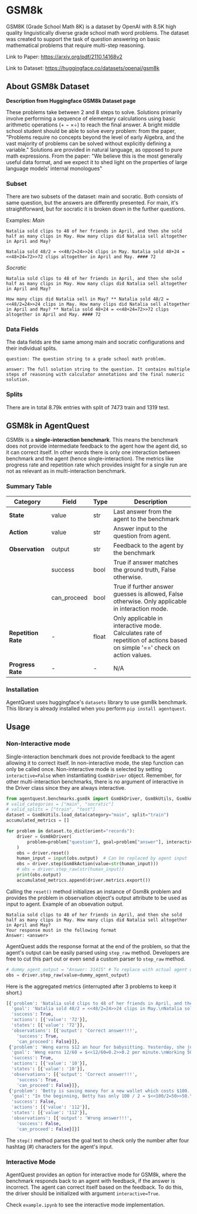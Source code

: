 # GSM8k

GSM8K (Grade School Math 8K) is a dataset by OpenAI with 8.5K high quality linguistically diverse grade school math word problems. The dataset was created to support the task of question answering on basic mathematical problems that require multi-step reasoning.

Link to Paper: https://arxiv.org/pdf/2110.14168v2

Link to Dataset: https://huggingface.co/datasets/openai/gsm8k

## About GSM8k Dataset

**Description from Huggingface GSM8k Dataset page**

These problems take between 2 and 8 steps to solve.
Solutions primarily involve performing a sequence of elementary calculations using basic arithmetic operations (+ − ×÷) to reach the final answer.
A bright middle school student should be able to solve every problem: from the paper, "Problems require no concepts beyond the level of early Algebra, and the vast majority of problems can be solved without explicitly defining a variable."
Solutions are provided in natural language, as opposed to pure math expressions. From the paper: "We believe this is the most generally useful data format, and we expect it to shed light on the properties of large language models’ internal monologues"

### Subset

There are two subsets of the dataset: main and socratic. Both consists of same question, but the answers are differently presented. For main, it's straightforward, but for socratic it is broken down in the further questions.

Examples:
_Main_

    Natalia sold clips to 48 of her friends in April, and then she sold half as many clips in May. How many clips did Natalia sell altogether in April and May?

    Natalia sold 48/2 = <<48/2=24>>24 clips in May. Natalia sold 48+24 = <<48+24=72>>72 clips altogether in April and May. #### 72

_Socratic_

    Natalia sold clips to 48 of her friends in April, and then she sold half as many clips in May. How many clips did Natalia sell altogether in April and May?

    How many clips did Natalia sell in May? ** Natalia sold 48/2 = <<48/2=24>>24 clips in May. How many clips did Natalia sell altogether in April and May? ** Natalia sold 48+24 = <<48+24=72>>72 clips altogether in April and May. #### 72

### Data Fields

The data fields are the same among main and socratic configurations and their individual splits.

    question: The question string to a grade school math problem.

    answer: The full solution string to the question. It contains multiple steps of reasoning with calculator annotations and the final numeric solution.

### Splits

There are in total 8.79k entries with split of 7473 train and 1319 test.

## GSM8k in AgentQuest

GSM8k is a **single-interaction benchmark**. This means the benchmark does not provide intermediate feedback to the agent how the agent did, so it can correct itself. In other words there is only one interaction between benchmark and the agent (hence single-interaction). The metrics like progress rate and repetition rate which provides insight for a single run are not as relevant as in multi-interaction benchmark.

### Summary Table

| **Category**        | **Field**   | **Type** | **Description**                                                                                                            |
| ------------------- | ----------- | -------- | -------------------------------------------------------------------------------------------------------------------------- |
| **State**           | value       | str      | Last answer from the agent to the benchmark                                                                                |
| **Action**          | value       | str      | Answer input to the question from agent.                                                                                   |
| **Observation**     | output      | str      | Feedback to the agent by the benchmark                                                                                     |
|                     | success     | bool     | True if answer matches the ground truth, False otherwise.                                                                  |
|                     | can_proceed | bool     | True if further answer guesses is allowed, False otherwise. Only applicable in interaction mode.                           |
| **Repetition Rate** | -           | float    | Only applicable in interactive mode. Calculates rate of repetition of actions based on simple '==' check on action values. |
| **Progress Rate**   | -           | -        | N/A                                                                                                                        |

### Installation

AgentQuest uses huggingface's `datasets` library to use gsm8k benchmark. This library is already installed when you perform `pip install agentquest`.

## Usage

### Non-Interactive mode

Single-interaction benchmark does not provide feedback to the agent allowing it to correct itself. In non-interactive mode, the step function can only be called once. Non-interactive mode is selected by setting `interactive=False` when instantiating `Gsm8kDriver` object. Remember, for other multi-interaction benchmarks, there is no argument of interactive in the Driver class since they are always interactive.

```python
from agentquest.benchmarks.gsm8k import Gsm8kDriver, Gsm8kUtils, Gsm8kAction
# valid_categories = ["main", "socratic"]
# valid_splits = ["train", "test"]
dataset = Gsm8kUtils.load_data(category="main", split="train")
accumulated_metrics = []

for problem in dataset.to_dict(orient="records"):
    driver = Gsm8kDriver(
        problem=problem["question"], goal=problem["answer"], interactive=False
    )
    obs = driver.reset()
    human_input = input(obs.output)  # Can be replaced by agent input
    obs = driver.step(Gsm8kAction(value=str(human_input)))
    # obs = driver.step_raw(str(human_input))
    print(obs.output)
    accumulated_metrics.append(driver.metrics.export())
```

Calling the `reset()` method initializes an instance of Gsm8k problem and provides the problem in observation object's output
attribute to be used as input to agent. Example of an obsevation output.

```
Natalia sold clips to 48 of her friends in April, and then she sold half as many clips in May. How many clips did Natalia sell altogether in April and May?
Your response must in the following format
Answer: <answer>
```

AgentQuest adds the response format at the end of the problem, so that the agent's output can be easily parsed using `step_raw` method. Developers are free to cut this part out or even send a custom parser to `step_raw` method.

```python
# dummy_agent_output = "Answer: 31415" # To replace with actual agent output
obs = driver.step_raw(value=dummy_agent_output)
```

Here is the aggregated metrics (interrupted after 3 problems to keep it short.)

```python
[{'problem': 'Natalia sold clips to 48 of her friends in April, and then she sold half as many clips in May. How many clips did Natalia sell altogether in April and May?',
  'goal': 'Natalia sold 48/2 = <<48/2=24>>24 clips in May.\nNatalia sold 48+24 = <<48+24=72>>72 clips altogether in April and May.\n#### 72',
  'success': True,
  'actions': [{'value': '72'}],
  'states': [{'value': '72'}],
  'observations': [{'output': 'Correct answer!!!',
    'success': True,
    'can_proceed': False}]},
 {'problem': 'Weng earns $12 an hour for babysitting. Yesterday, she just did 50 minutes of babysitting. How much did she earn?',
  'goal': 'Weng earns 12/60 = $<<12/60=0.2>>0.2 per minute.\nWorking 50 minutes, she earned 0.2 x 50 = $<<0.2*50=10>>10.\n#### 10',
  'success': True,
  'actions': [{'value': '10'}],
  'states': [{'value': '10'}],
  'observations': [{'output': 'Correct answer!!!',
    'success': True,
    'can_proceed': False}]},
 {'problem': 'Betty is saving money for a new wallet which costs $100. Betty has only half of the money she needs. Her parents decided to give her $15 for that purpose, and her grandparents twice as much as her parents. How much more money does Betty need to buy the wallet?',
  'goal': "In the beginning, Betty has only 100 / 2 = $<<100/2=50>>50.\nBetty's grandparents gave her 15 * 2 = $<<15*2=30>>30.\nThis means, Betty needs 100 - 50 - 30 - 15 = $<<100-50-30-15=5>>5 more.\n#### 5",
  'success': False,
  'actions': [{'value': '112'}],
  'states': [{'value': '112'}],
  'observations': [{'output': 'Wrong answer!!!',
    'success': False,
    'can_proceed': False}]}]
```

The `step()` method parses the goal text to check only the number after four hashtag (#) characters for the agent's input.

### Interactive Mode

AgentQuest provides an option for interactive mode for GSM8k, where the benchmark responds back to an agent with feedback, if the answer is incorrect. The agent can correct itself based on the feedback. To do this, the driver should be initialized with argument `interactive=True`.

Check `example.ipynb` to see the interactive mode implementation.
